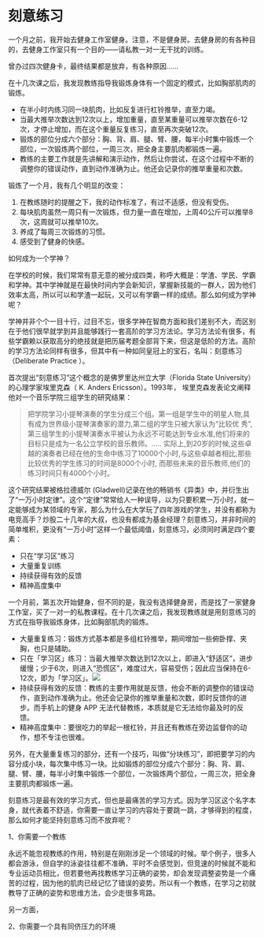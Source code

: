 # 刻意练习

一个月之前，我开始去健身工作室健身。注意，不是健身房。去健身房的有各种目的，去健身工作室只有一个目的——请私教一对一无干扰的训练。

曾办过四次健身卡，最终结果都是放弃，有各种原因……

在十几次课之后，我发现教练指导我锻炼身体有一个固定的模式，比如胸部肌肉的锻炼。

- 在半小时内练习同一块肌肉，比如反复进行杠铃推举，直至力竭。
- 当最大推举次数达到12次以上，增加重量，直至某重量可以推举次数在6-12次，才停止增加，而在这个重量反复练习，直至再次突破12次。
- 锻炼的部位分成六个部分：胸、背、肩、腿、臂、腰，每半小时集中锻炼一个部位，一次锻炼两个部位，一周三次，把全身主要肌肉都锻炼一遍。
- 教练的主要工作就是先讲解和演示动作，然后让你尝试，在这个过程中不断的调整你的错误动作，直到动作准确为止。他还会记录你的推举重量和次数。

锻炼了一个月，我有几个明显的改变：

1. 在教练随时的提醒之下，我的动作标准了，有过不适感，但没有受伤。
2. 每块肌肉虽然一周只有一次锻炼，但力量一直在增加，上周40公斤可以推举8次，这周就可以推举10次。
3. 养成了每周三次锻炼的习惯。
4. 感受到了健身的快感。



如何成为一个学神？

在学校的时候，我们常常有意无意的被分成四类，称呼大概是：学渣、学民、学霸和学神。其中学神就是在最快时间内学会新知识，掌握新技能的一群人，因为他们效率太高，所以可以和学渣一起玩，又可以有学霸一样的成绩。那么如何成为学神呢？

学神并非个个一目十行，过目不忘，很多学神在智商方面和我们差别不大，而区别在于他们很早就学到并且能够践行一套高阶的学习方法论。学习方法论有很多，有些学霸赖以获取高分的绝技就是把历届考题全部背下来，但这是低阶的方法。高阶的学习方法论同样有很多，但其中有一种如同皇冠上的宝石，名叫：刻意练习（Deliberate Practice ）。

首次提出“刻意练习”这个概念的是佛罗里达州立大学（Florida State University）的心理学家埃里克森（ K. Anders Ericsson）。1993年， 埃里克森发表论文阐释他对一个音乐学院三组学生的研究结果：

> 把学院学习小提琴演奏的学生分成三个组。第一组是学生中的明星人物,具有成为世界级小提琴演奏家的潜力,第二组的学生只被大家认为“比较优 秀”,第三组学生的小提琴演奏水平被认为永远不可能达到专业水准,他们将来的目标只是成为一名公立学校的音乐教师。….. 实际上,到20岁的时候,这些卓越的演奏者已经在他的生命中练习了10000个小时,与这些卓越者相比,那些比较优秀的学生练习的时间是8000个小时, 而那些未来的音乐教师,他们的练习时间只有4000个小时。

这个研究结果被格拉德威尔 (Gladwell)记录在他的畅销书《异类》中，并衍生出了“一万小时定律”。这个“定律”常常给人一种误导，以为只要积累一万小时，就一定能够成为某领域的专家，那么为什么在大学玩了四年游戏的学生，并没有都称为电竞高手？炒股二十几年的大叔，也没有都成为基金经理？刻意练习，并非时间的简单堆积，更没有“一万小时”这样一个最低阈值，刻意练习，必须同时满足四个要素：

- 只在“学习区”练习
- 大量重复训练
- 持续获得有效的反馈
- 精神高度集中

一个月前，第五次开始健身，但不同的是，我没有选择健身房，而是找了一家健身工作室，买了一对一的私教课程。在十几次课之后，我发现教练就是用刻意练习的方式在指导我锻炼身体，比如胸部肌肉的锻炼。

- 大量重复练习：锻炼方式基本都是多组杠铃推举，期间增加一些俯卧撑、夹胸，也只是辅助。
- 只在「学习区」练习：当最大推举次数达到12次以上，即进入“舒适区”，进步缓慢；少于6次，则进入“恐慌区”，难度过大，容易受伤；因此应当保持在6-12次，即为「学习区」。![](http://sucimg.itc.cn/sblog/okA4ujmDIJP)
- 持续获得有效的反馈：教练的主要作用就是反馈，他会不断的调整你的错误动作，直到动作准确为止。他还会记录你的推举重量和次数，即时反馈你的进步。而手机上的健身 APP 无法代替教练，本质就是它无法给你最及时的反馈。
- 精神高度集中：要很吃力的举起一根杠铃，并且还有教练在旁边监督你的动作，想不专注也很难。

另外，在大量重复练习的部分，还有一个技巧，叫做“分块练习”，即把要学习的内容分成小块，每次集中练习一块。比如锻炼的部位分成六个部分：胸、背、肩、腿、臂、腰，每半小时集中锻炼一个部位，一次锻炼两个部位，一周三次，把全身主要肌肉都锻炼一遍。

刻意练习是最有效的学习方式，但也是最痛苦的学习方式。因为学习区这个名字本身，就代表着不舒适，你需要一直让学习的内容处于要跳一跳，才够得到的程度，那么如何才能坚持刻意练习而不放弃呢？

1、你需要一个教练

永远不能忽视教练的作用，特别是在刚刚涉足一个领域的时候。举个例子，很多人都会游泳，但自学的泳姿往往都不准确，平时不会感觉到，但竞速的时候就不能和专业运动员相比，但若要他再找教练学习正确的姿势，却会发现调整姿势是一个痛苦的过程，因为他的肌肉已经记忆了错误的姿势。所以有一个教练，在学习之初就教导了正确的姿势和思维方法，会少走很多弯路。

另一方面，

2、你需要一个具有同侪压力的环境

